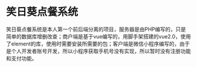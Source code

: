 # 笑日葵点餐系统
笑日葵点餐系统是本人第一个前后端分离的项目，服务器是由PHP编写的，只是简单的数据库增删改查；商户端是基于vue编写的，用脚手架搭建的vue2.0，使用了element的库，使用时需要安装所需要的包；客户端是微信小程序编写的，由于是个人开发者账号开发，所以小程序获取手机号没有实现，所以暂时没有注册功能和支付功能。
